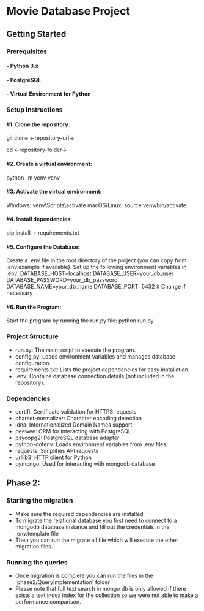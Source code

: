 # Movie Database Project

## Getting Started

### Prerequisites

#### - **Python 3.x**
#### - **PostgreSQL**
#### - **Virtual Environment** for Python

### Setup Instructions

#### #1. **Clone the repository**:
   git clone <-repository-url->
   
   cd <-repository-folder->

#### #2. Create a virtual environment:
python -m venv venv

#### #3. Activate the virtual environment:
Windows: venv\Scripts\activate
macOS/Linux: source venv/bin/activate

#### #4. Install dependencies:
pip install -r requirements.txt

#### #5. Configure the Database:
Create a .env file in the root directory of the project (you can copy from .env.example if available).
Set up the following environment variables in .env:
DATABASE_HOST=localhost
DATABASE_USER=your_db_user
DATABASE_PASSWORD=your_db_password
DATABASE_NAME=your_db_name
DATABASE_PORT=5432  # Change if necessary

#### #6. Run the Program:
Start the program by running the run.py file:
python run.py

### Project Structure
- run.py: The main script to execute the program.
- config.py: Loads environment variables and manages database configuration.
- requirements.txt: Lists the project dependencies for easy installation.
- .env: Contains database connection details (not included in the repository).
  
### Dependencies
- certifi: Certificate validation for HTTPS requests
- charset-normalizer: Character encoding detection
- idna: Internationalized Domain Names support
- peewee: ORM for interacting with PostgreSQL
- psycopg2: PostgreSQL database adapter
- python-dotenv: Loads environment variables from .env files
- requests: Simplifies API requests
- urllib3: HTTP client for Python
- pymongo: Used for interacting with mongodb database

## Phase 2:

### Starting the migration
- Make sure the required dependencies are installed
- To migrate the relational database you first need to connect to a mongodb database instance and fill out the credentials in the .env.template file
- Then you can run the migrate all file which will execute the other migration files. 

### Running the queries
- Once migration is complete you can run the files in the 'phase2/QueryImplementation' folder
- Please note that full text search in mongo db is only allowed if there exists a text index index for the collection so we were not able to make a performance comparison.
  
